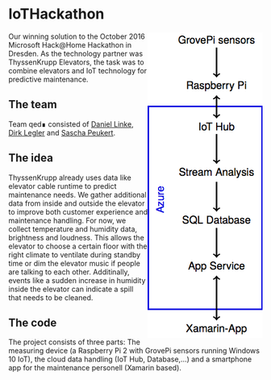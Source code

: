 # IoTHackathon
 <img align="right" src="structure.png" />
Our winning solution to the October 2016 Microsoft Hack@Home Hackathon in Dresden. As the technology partner was ThyssenKrupp Elevators, the task was to combine elevators and IoT technology for predictive maintenance.

## The team
Team qed∎ consisted of [Daniel Linke](https://github.com/danielLinke), [Dirk Legler](https://github.com/dirkonet) and [Sascha Peukert](https://github.com/SaschaPeukert).

## The idea
ThyssenKrupp already uses data like elevator cable runtime to predict maintenance needs. We gather additional data from inside and outside the elevator to improve both customer experience and maintenance handling. For now, we collect temperature and humidity data, brightness and loudness. This allows the elevator to choose a certain floor with the right climate to ventilate during standby time or dim the elevator music if people are talking to each other. Additinally, events like a sudden increase in humidity inside the elevator can indicate a spill that needs to be cleaned.

## The code
The project consists of three parts: The measuring device (a Raspberry Pi 2 with GrovePi sensors running Windows 10 IoT), the cloud data handling (IoT Hub, Database,…) and a smartphone app for the maintenance personell (Xamarin based).
